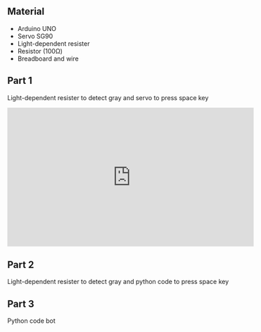 ## Material
* Arduino UNO
* Servo SG90
* Light-dependent resister
* Resistor (100Ω)
* Breadboard and wire
## Part 1
Light-dependent resister to detect gray and servo to press space key
<iframe width="560" height="315" src="https://www.youtube.com/embed/ZrhUzVUBmmQ" frameborder="0" allow="accelerometer; autoplay; clipboard-write; encrypted-media; gyroscope; picture-in-picture" allowfullscreen></iframe>

## Part 2
Light-dependent resister to detect gray and python code to press space key

## Part 3
Python code bot